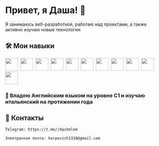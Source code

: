 #  Привет, я Даша! 👋


Я занимаюсь веб-разработкой, работаю над проектами, а также активно изучаю новые технологии


## 🛠 Мои навыки

<img src="https://cdn.jsdelivr.net/gh/devicons/devicon@latest/icons/html5/html5-plain-wordmark.svg" width="40" height="40" />&nbsp;
<img src="https://cdn.jsdelivr.net/gh/devicons/devicon@latest/icons/css3/css3-plain-wordmark.svg" width="40" height="40" />&nbsp;
<img src="https://cdn.jsdelivr.net/gh/devicons/devicon@latest/icons/javascript/javascript-original.svg" width="40" height="40" />&nbsp;
<img src="https://cdn.jsdelivr.net/gh/devicons/devicon@latest/icons/python/python-original-wordmark.svg" width="40" height="40" />&nbsp;
<img src="https://cdn.jsdelivr.net/gh/devicons/devicon@latest/icons/react/react-original.svg" width="40" height="40"  />&nbsp;
<img src="https://cdn.jsdelivr.net/gh/devicons/devicon@latest/icons/docker/docker-original.svg" width="40" height="40" />&nbsp;
<img src="https://cdn.jsdelivr.net/gh/devicons/devicon@latest/icons/typescript/typescript-original.svg" width="40" height="40" />&nbsp;
<img src="https://cdn.jsdelivr.net/gh/devicons/devicon@latest/icons/django/django-plain.svg" width="40" height="40" />&nbsp;
<img src="https://cdn.jsdelivr.net/gh/devicons/devicon@latest/icons/java/java-plain-wordmark.svg" width="40" height="40" />&nbsp;
<img src="https://cdn.jsdelivr.net/gh/devicons/devicon@latest/icons/postgresql/postgresql-original.svg" width="40" height="40" />&nbsp;
<img src="https://cdn.jsdelivr.net/gh/devicons/devicon@latest/icons/linux/linux-original.svg" width="40" height="40"  />&nbsp;



### 🔆 Владею Английским языком на уровне C1 и изучаю итальянский на протяжении года


## 🔗 Контакты

    Telegram: https://t.me//dashmlem

    Электронная почта: karpovich1310@gmail.com


